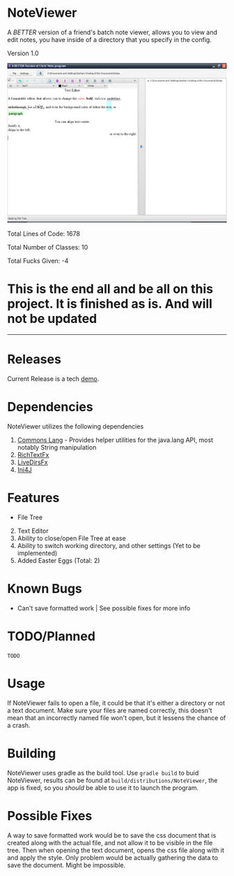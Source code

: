 # NoteViewer

A *BETTER* version of a friend's batch note viewer, allows you to view and edit notes, you have inside of a directory that you specify in the config. 


Version 1.0

 ![Fig.2](readmeimages/screenshot-02-main.png)


Total Lines of Code: 1678

Total Number of Classes: 10

Total Fucks Given: -4


# This is the end all and be all on this project. It is finished as is. And will not be updated

----------------------------------------------------

# Releases

Current Release is a tech [demo](https://github.com/CaptainSly/NoteViewer/releases). 

# Dependencies

NoteViewer utilizes the following dependencies

1. [Commons Lang](https://commons.apache.org/proper/commons-lang) - Provides helper utilities for the java.lang API, most notably String manipulation
2. [RichTextFx](https://www.github.com/TomasMikula/RichTextFX)
3. [LiveDirsFx](https://www.github.com/TomasMikula/LiveDirsFX)
4. [Ini4J](https://ini4j.sourceforge.net)


# Features
- File Tree
2. Text Editor
3. Ability to close/open File Tree at ease
4. Ability to switch working directory, and other settings (Yet to be implemented)
5. Added Easter Eggs (Total: 2)

# Known Bugs
- Can't save formatted work | See possible fixes for more info

# TODO/Planned
	TODO
	
# Usage

If NoteViewer fails to open a file, it could be that it's either a directory or not a text document. Make sure your files are named correctly, this doesn't mean that an incorrectly named file won't open, but it lessens the chance of a crash.

# Building
NoteViewer uses gradle as the build tool. Use `gradle build` to buid NoteViewer, results can be found at `build/distributions/NoteViewer`, the app is fixed, so you *should* be able to use it to launch the program.

# Possible Fixes
A way to save formatted work would be to save the css document that is created along with the actual file, and not allow it to be visible in the file tree. Then when opening the text document, opens the css file along with it and apply the style. Only problem would be actually gathering the data to save the document. Might be impossible.
